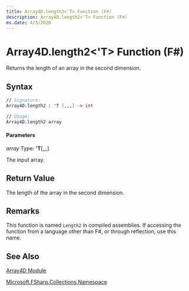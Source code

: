 ```yaml
---
title: Array4D.length2<'T> Function (F#)
description: Array4D.length2<'T> Function (F#)
ms.date: 4/3/2020
---
```


# Array4D.length2<'T> Function (F#)

Returns the length of an array in the second dimension.

## Syntax

```fsharp
// Signature:
Array4D.length2 : 'T [,,,] -> int

// Usage:
Array4D.length2 array
```

#### Parameters
*array*
Type: **'T**[[,,,]](https://msdn.microsoft.com/library/e957316d-b2e0-4f04-ac4c-426d4f38a968)


The input array.

## Return Value

The length of the array in the second dimension.

## Remarks
This function is named `Length2` in compiled assemblies. If accessing the function from a language other than F#, or through reflection, use this name.

## See Also
[Array4D Module](index.md)

[Microsoft.FSharp.Collections Namespace](Microsoft.FSharp.Collections-Namespace.md)